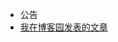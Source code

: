 <div class="span3 side-bar hidden-print" valign="top">
	<div class="well well-large" style="max-width: 340px; padding: 0px 0;">
		<ul class="nav nav-list">
			<li class="nav-header">公告</li>
			<li><a href="http://beginor.cnblogs.com">我在博客园发表的文章</a></li>
		</ul>
	</div>
</div>